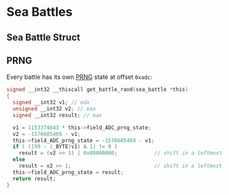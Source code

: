 # Sea Battles

## Sea Battle Struct

## PRNG
Every battle has its own [PRNG](https://en.wikipedia.org/wiki/Pseudorandom_number_generator) state at offset `0xadc`:
```c
signed __int32 __thiscall get_battle_rand(sea_battle *this)
{
  signed __int32 v1; // edx
  unsigned __int32 v2; // eax
  signed __int32 result; // eax

  v1 = 1153374643 * this->field_ADC_prng_state;
  v2 = -1576685469 - v1;
  this->field_ADC_prng_state = -1576685469 - v1;
  if ( ((99 - (_BYTE)v1) & 1) != 0 )
    result = (v2 >> 1) | 0x80000000;            // shift in a leftmost 1
  else
    result = v2 >> 1;                           // shift in a leftmost 0
  this->field_ADC_prng_state = result;
  return result;
}
```